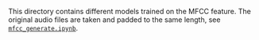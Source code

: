 This directory contains different models trained on the MFCC feature.
The original audio files are taken and padded to the same length, see
[`mfcc_generate.ipynb`](mfcc_generate.ipynb).
